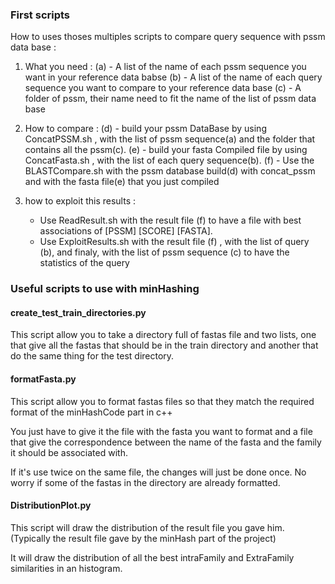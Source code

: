 ### First scripts

How to uses thoses multiples scripts to compare query sequence with pssm data base :

1) What you need :
(a) - A list of the name of each pssm sequence you want in your reference data babse
(b) - A list of the name of each query sequence you want to compare to your reference data base
(c) - A folder of pssm, their name need to fit the name of the list of pssm data base

2) How to compare :
(d) - build your pssm DataBase by using ConcatPSSM.sh , with the list of pssm sequence(a) and the folder that contains all the pssm(c).
(e) - build your fasta Compiled file by using ConcatFasta.sh , with the list of each query sequence(b).
(f) - Use the BLASTCompare.sh with the pssm database build(d) with concat_pssm and with the fasta file(e) that you just compiled


3) how to exploit this results :
    - Use ReadResult.sh with the result file (f) to have a file with best associations of [PSSM] [SCORE] [FASTA].
    - Use ExploitResults.sh with the result file (f) , with the list of query (b),  and finaly, with the list of pssm sequence (c) to have the statistics of the query


### Useful scripts to use with minHashing

#### create_test_train_directories.py
This script allow you to take a directory full of fastas file and two lists, one that give all the fastas that should be in the train directory and another that do the same thing for the test directory.

#### formatFasta.py
This script allow you to format fastas files so that they match the required format of the minHashCode part in c++

You just have to give it the file with the fasta you want to format and a file that give the correspondence between the name of the fasta and the family it should be associated with.

If it's use twice on the same file, the changes will just be done once. No worry if some of the fastas in the directory are already formatted.

#### DistributionPlot.py
This script will draw the distribution of the result file you gave him. (Typically the result file gave by the minHash part of the project)

It will draw the distribution of all the best intraFamily and ExtraFamily similarities in an histogram.
